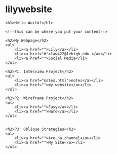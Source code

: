 # lilywebsite
<!DOCTYPE html>
<html >
<head>
    <meta charset="UTF-8"> 
    <title>Your Title Here</title>
    <link rel="stylesheet" href="css/style.css">
    <meta name="INDEX" content="INDEX,FOLLOW">
    <meta name="description" content="Lehigh University DES 070 Web Design I">
    <meta name="viewport" content="width=device-width, initial-scale=1">
    <link rel="shortcut icon" href="favicon.ico" type="image/x-icon">
    <link rel="icon" href="favicon.ico" type="image/x-icon">
</head>

<body>

    <h1>Hello World!</h1>

    <!--this can be where you put your content-->

    <h2>My Webpage</h2>
    <ul>
        <li><a href="">Lily</a></li>
        <li><a href="#">law422@lehigh.edu </a></li>
        <li><a href="">Social Media</li>
    </ul>

    <h2>P1: Interview Project</h2>
    <ul>
        <li><a href="notes.html">notes</a></li>
        <li><a href="">my website</a></li>
    </ul>

    <h2>P2: Wireframe Project</h2>
    <ul>
        <li><a href="">Easy</a></li>
        <li><a href="">Hard</a></li>
    </ul>
    

    <h2>P3: Oblique Strategies</h2>
    <ul>
        <li><a href="">Are.na channel</a></li>
        <li><a href="">My Site</a></li>
    </ul>
</body>
</html>

